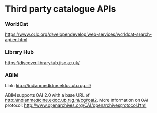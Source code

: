 # Third party catalogue APIs

### WorldCat

https://www.oclc.org/developer/develop/web-services/worldcat-search-api.en.html

### Library Hub

https://discover.libraryhub.jisc.ac.uk/

### ABIM

Link: http://indianmedicine.eldoc.ub.rug.nl/

ABIM supports OAI 2.0 with a base URL of http://indianmedicine.eldoc.ub.rug.nl/cgi/oai2.
More information on OAI protocol: http://www.openarchives.org/OAI/openarchivesprotocol.html
